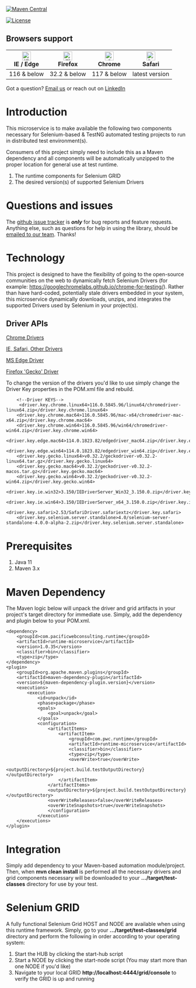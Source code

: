 [![Maven Central](https://img.shields.io/maven-central/v/com.pacificwebconsulting.runtime/runtime-microservice.svg)](https://img.shields.io/maven-central/v/com.pacificwebconsulting.runtime/runtime-microservice.svg)

[![License](https://img.shields.io/badge/License-BSD%203--Clause-blue.svg)](https://opensource.org/licenses/BSD-3-Clause)

## Browsers support

| [<img src="https://raw.githubusercontent.com/alrra/browser-logos/master/src/edge/edge_48x48.png" alt="IE / Edge" width="24px" height="24px" />](http://godban.github.io/browsers-support-badges/)<br/>IE / Edge | [<img src="https://raw.githubusercontent.com/alrra/browser-logos/master/src/firefox/firefox_48x48.png" alt="Firefox" width="24px" height="24px" />](http://godban.github.io/browsers-support-badges/)<br/>Firefox | [<img src="https://raw.githubusercontent.com/alrra/browser-logos/master/src/chrome/chrome_48x48.png" alt="Chrome" width="24px" height="24px" />](http://godban.github.io/browsers-support-badges/)<br/>Chrome | [<img src="https://raw.githubusercontent.com/alrra/browser-logos/master/src/safari/safari_48x48.png" alt="Safari" width="24px" height="24px" />](http://godban.github.io/browsers-support-badges/)<br/>Safari |
|-----------------------------------------------------------------------------------------------------------------------------------------------------------------------------------------------------------------|-------------------------------------------------------------------------------------------------------------------------------------------------------------------------------------------------------------------|---------------------------------------------------------------------------------------------------------------------------------------------------------------------------------------------------------------|---------------------------------------------------------------------------------------------------------------------------------------------------------------------------------------------------------------|
| 116 & below                                                                                                                                                                                                     | 32.2 & below                                                                                                                                                                                                      | 117 & below                                                                                                                                                                                                   | latest version                                                                                                                                                                                                |


Got a question?  [Email us](http://www.pacificwebconsulting.com/contact/) or reach out on [LinkedIn](https://www.linkedin.com/in/alombardo/) 

# Introduction

This microservice is to make available the following two components necessary for Selenium-based & TestNG automated testing projects to run in distributed test environment(s).  

Consumers of this project simply need to include this as a Maven dependency and all components will be automatically unzipped to the proper location for general use at test runtime.
  
  1. The runtime components for Selenium GRID
  2. The desired version(s) of supported Selenium Drivers
  
# Questions and issues

The [github issue tracker](https://github.com/AnthonyL22/runtime-microservice/issues) is **_only_** for bug reports and 
feature requests. Anything else, such as questions for help in using the library, should be [emailed to our team](http://www.pacificwebconsulting.com/contact/).  Thanks!

# Technology

This project is designed to have the flexibility of going to the open-source communities on the web to dynamically fetch 
Selenium Drivers (for example: https://googlechromelabs.github.io/chrome-for-testing/).  Rather than have hard-coded, potentially 
stale drivers embedded in your system, this microservice dynamically downloads, unzips, and integrates the supported 
Drivers used by Selenium in your project(s).  

## Driver APIs

[Chrome Drivers](https://googlechromelabs.github.io/chrome-for-testing/) 

[IE, Safari, Other Drivers](http://selenium-release.storage.googleapis.com/) 

[MS Edge Driver](https://developer.microsoft.com/en-us/microsoft-edge/tools/webdriver/)
 
[Firefox 'Gecko' Driver](https://github.com/mozilla/geckodriver/releases/) 
    
To change the version of the drivers you'd like to use simply change the Driver Key properties in the POM.xml file and 
rebuild.
 
```
    <!--Driver KEYS-->
     <driver.key.chrome.linux64>116.0.5845.96/linux64/chromedriver-linux64.zip</driver.key.chrome.linux64>
    <driver.key.chrome.mac64>116.0.5845.96/mac-x64/chromedriver-mac-x64.zip</driver.key.chrome.mac64>
    <driver.key.chrome.win64>116.0.5845.96/win64/chromedriver-win64.zip</driver.key.chrome.win64>
    <driver.key.edge.mac64>114.0.1823.82/edgedriver_mac64.zip</driver.key.edge.mac64>
    <driver.key.edge.win64>114.0.1823.82/edgedriver_win64.zip</driver.key.edge.win64>
    <driver.key.gecko.linux64>v0.32.2/geckodriver-v0.32.2-linux64.tar.gz</driver.key.gecko.linux64>
    <driver.key.gecko.mac64>v0.32.2/geckodriver-v0.32.2-macos.tar.gz</driver.key.gecko.mac64>
    <driver.key.gecko.win64>v0.32.2/geckodriver-v0.32.2-win64.zip</driver.key.gecko.win64>
    <driver.key.ie.win32>3.150/IEDriverServer_Win32_3.150.0.zip</driver.key.ie.win32>
    <driver.key.ie.win64>3.150/IEDriverServer_x64_3.150.0.zip</driver.key.ie.win64>
    <driver.key.safari>2.53/SafariDriver.safariextz</driver.key.safari>
    <driver.key.selenium.server.standalone>4.0/selenium-server-standalone-4.0.0-alpha-2.zip</driver.key.selenium.server.standalone>
```

# Prerequisites

1. Java 11
2. Maven 3.x

# Maven Dependency

The Maven logic below will unpack the driver and grid artifacts in your project's target directory for immediate use.  Simply,
 add the dependency and plugin below to your POM.xml.

```
<dependency>
    <groupId>com.pacificwebconsulting.runtime</groupId>
    <artifactId>runtime-microservice</artifactId>
    <version>1.0.35</version>
    <classifier>bin</classifier>
    <type>zip</type>
</dependency>
<plugin>
    <groupId>org.apache.maven.plugins</groupId>
    <artifactId>maven-dependency-plugin</artifactId>
    <version>${maven-dependency-plugin.version}</version>
    <executions>
        <execution>
            <id>unpack</id>
            <phase>package</phase>
            <goals>
                <goal>unpack</goal>
            </goals>
            <configuration>
                <artifactItems>
                    <artifactItem>
                        <groupId>com.pwc.runtime</groupId>
                        <artifactId>runtime-microservice</artifactId>
                        <classifier>bin</classifier>
                        <type>zip</type>
                        <overWrite>true</overWrite>
                        <outputDirectory>${project.build.testOutputDirectory}</outputDirectory>
                    </artifactItem>
                </artifactItems>
                <outputDirectory>${project.build.testOutputDirectory}</outputDirectory>
                <overWriteReleases>false</overWriteReleases>
                <overWriteSnapshots>true</overWriteSnapshots>
                </configuration>
            </execution>
    </executions>
</plugin>
```

# Integration

Simply add dependency to your Maven-based automation module/project.  Then, when **mvn clean install** is performed all
the necessary drivers and grid components necessary will be downloaded to your **.../target/test-classes** directory
for use by your test.

# Selenium GRID

A fully functional Selenium Grid HOST and NODE are available when using this runtime framework.  Simply, go to your
**.../target/test-classes/grid** directory and perform the following in order according to your operating system:

  1. Start the HUB by clicking the start-hub script
  2. Start a NODE by clicking the start-node script (You may start more than one NODE if you'd like)
  3. Navigate to your local GRID **http://localhost:4444/grid/console** to verify the GRID is up and running
